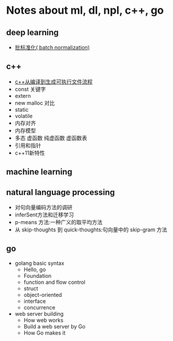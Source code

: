 # Notes about ml, dl, npl, c++, go
## deep learning
- [批标准化( batch normalization)](./deep_learning/batch_normalization.md)

## c++
- [c++从编译到生成可执行文件流程](./c++/c++从编译到可执行文件流程.md)
- const 关键字
- extern
- new malloc 对比
- static
- volatile
- 内存对齐
- 内存模型
- 多态 虚函数 纯虚函数 虚函数表
- 引用和指针
- c++11新特性

## machine learning

## natural language processing
-  对句向量编码方法的调研
-  inferSent方法和迁移学习
-  p-means 方法:一种广义的取平均方法
-  从 skip-thoughts 到 quick-thoughts:句向量中的 skip-gram 方法

## go
* golang basic syntax
  * Hello, go
  * Foundation
  * function and flow control
  * struct
  * object-oriented
  * interface
  * concurrence
* web server building
  * How web works
  * Build a web server by Go
  * How Go makes it
